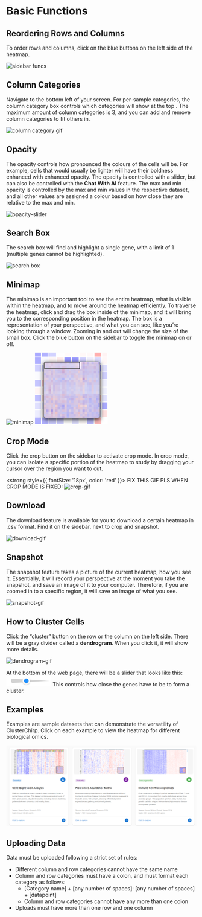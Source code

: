 # Basic Functions

## Reordering Rows and Columns
To order rows and columns, click on the blue buttons on the left side of the heatmap.

![sidebar funcs](/img/cluster-row-col-order.webp)

## Column Categories
Navigate to the bottom left of your screen. For per-sample categories, the column category box controls which categories will show at the top .
The maximum amount of column categories is 3, and you can add and remove column categories to fit others in. 

![column category gif](/img/cluster-col-cats.webp)

## Opacity
The opacity controls how pronounced the colours of the cells will be. For example, cells that would usually be lighter will have their boldness enhanced with enhanced opacity. The opacity is controlled with a slider, but can also be controlled with the **Chat With AI** feature. The max and min opacity is controlled by the max and min values in the respective dataset, and all other values are assigned a colour based on how close they are relative to the max and min.

![opacity-slider](/img/cluster-opacity-slider.webp)


## Search Box
The search box will find and highlight a single gene, with a limit of 1 (multiple genes cannot be highlighted).

![search box](/img/cluster-searchbox.webp)

## Minimap
The minimap is an important tool to see the entire heatmap, what is visible within the heatmap, and to move around the heatmap efficiently. To traverse the heatmap, click and drag the box inside of the minimap, and it will bring you to the corresponding position in the heatmap. The box is a representation of your perspective, and what you can see, like you’re looking through a window. Zooming in and out will change the size of the small box. Click the blue button on the sidebar to toggle the minimap on or off. 

![minimap](/img/cluster-toggle-minimap.webp)
![minimap-gif](/img/minimap.png)

## Crop Mode
Click the crop button on the sidebar to activate crop mode. In crop mode, you can isolate a specific portion of the heatmap to study by dragging your cursor over the region you want to cut.

<strong style={{ fontSize: '18px', color: 'red' }}>
  FIX THIS GIF PLS WHEN CROP MODE IS FIXED:
</strong>
![crop-gif](/img/cluster-crop-func.webp)

## Download
The download feature is available for you to download a certain heatmap in .csv format. Find it on the sidebar, next to crop and snapshot.

![download-gif](/img/cluster-download.webp)

## Snapshot
The snapshot feature takes a picture of the current heatmap, how you see it. Essentially, it will record your perspective at the moment you take the snapshot, and save an image of it to your computer. Therefore, if you are zoomed in to a specific region, it will save an image of what you see.

![snapshot-gif](/img/cluster-heatmap-img.webp)

## How to Cluster Cells
Click the “cluster” button on the row or the column on the left side. There will be a gray divider called a **dendrogram**. When you click it, it will show more details.

![dendrogram-gif](/img/cluster-dendro-display-click.webp)


At the bottom of the web page, there will be a slider that looks like this:  ![cluster-slider](/img/cluster_slider.png)
This controls how close the genes have to be to form a cluster. 

## Examples
Examples are sample datasets that can demonstrate the versatility of ClusterChirp. Click on each example to view the heatmap for different biological omics.

![photo of examples](/img/photo-of-examples.png)

## Uploading Data
Data must be uploaded following a strict set of rules:
- Different column and row categories cannot have the same name
- Column and row categories must have a colon, and must format each category as follows:
  - [Category name] + [any number of spaces]: [any number of spaces] + [datapoint]
  - Column and row categories cannot have any more than one colon
- Uploads must have more than one row and one column